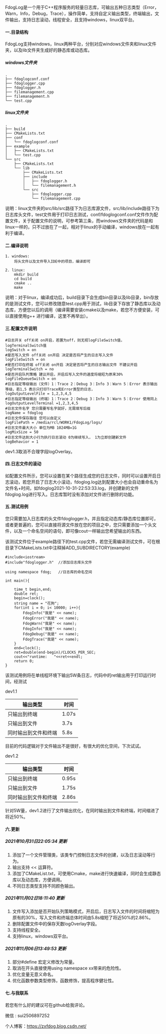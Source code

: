 FdogLog是一个用于C++程序服务的轻量日志库，可输出五种日志类型（Error，Warn，Info，Debug，Trace），操作简单，支持自定义输出类型，终端输出，文件输出，支持日志滚动，线程安全，且支持windows，linux双平台。

#### 一.目录结构

FdogLog支持windows，linux两种平台，分别对应windows文件夹和linux文件夹，以及lib文件夹生成好的静态库或动态库。

##### windows文件夹

```
.
├── fdoglogconf.conf
├── fdoglogger.cpp
├── fdoglogger.h
├── filemanagement.cpp
├── filemanagement.h
└── test.cpp
```

##### linux文件夹

```
.
├── build
├── CMakeLists.txt
├── conf
│   └── fdoglogconf.conf
├── example
│   ├── CMakeLists.txt
│   └── test.cpp
└── src
    ├── CMakeLists.txt
    └── lib
        ├── CMakeLists.txt
        ├── include
        │   ├── fdoglogger.h
        │   └── filemanagement.h
        └── src
            ├── fdoglogger.cpp
            └── filemanagement.cpp
```

说明：linux文件夹的src/lib/src路径下为日志库源文件，src/lib/include路径下为日志库头文件，test文件用于打印日志测试，conf/fdoglogconf.conf文件作为配置文件，关于配置文件的说明，可参考第三条，而windows文件夹的代码是和linux一样的，只不过放在了一起，相对于linux的手动编译，windows放在一起有利于编译。



#### 二.编译说明

```
1. windows:
	将头文件以及文件导入IDE中的项目，编译即可
	
2. linux:
	mkdir build  
	cd build     
	cmake ..
	make
```

说明：对于linux，编译成功后，build目录下会生成bin目录以及lib目录，bin存放的是测试文件，您可以修改随意test.cpp用于测试，lib目录下存放了静态库以及动态库，方便您以后的调用（编译需要安装cmake以及make，若您不方便安装，可以直接使用g++ 进行编译，这里不再举出）。



#### 三.配置文件说明

```
#日志开关 off关闭 on开启，若置为off，则无视logFileSwitch值，logTerminalSwitch值
logSwitch = on
#是否写入文件 off关闭 on开启 决定是否将产生的日志写入文件
logFileSwitch = on
#是否打印在终端 off关闭 on开启 决定是否将产生的日志输出文件 不建议开启
logTerminalSwitch = no
#是否开启队列策略 建议开启，开启后写入文件的速度将缩短为原来30%
logFileQueueSwitch = on
#日志指定等级输出（文件）1：Trace 2：Debug 3：Info 3：Warn 5：Error 表示输出等级，若1,5 表示只打印Trace和Error类型的日志，
logOutputLevelFile = 1,2,3,4,5
#日志指定等级输出（终端）1：Trace 2：Debug 3：Info 3：Warn 5：Error 使用同上
logOutputLevelTerminal =1,2,3,4,5
#日志文件名字 您只需要写名字就好，无需填写后缀
logName = fdoglog
#日志文件保存路径 您可以自定义
logFilePath = /media/rcl/WORK1/FdogLog/logs/
#日志文件最大大小 单位为MB 1024MB=1G
logMixSize = 50
#日志文件达到大小行为执行日志滚动 0为继续写入， 1为立即创建新文件
logBehavior = 1
```

dev1.3取消不合理字段logOverlay。



#### 四.日志文件的滚动

如配置文件所示，您可以设置在某个路径生成您的日志文件，同时可以设置开启日志滚动，若您开启了日志大小滚动，fdoglog.log达到配置大小也会自动重命名为文件名+时间，如fdoglog2021-10-31-22:53:33.log，并创建新的文件fdoglog.log进行写入。日志库暂时没有添加对文件进行删除的功能。



#### 五.测试用例

您只需要加入日志库的头文件fdoglogger.h，并且指定动态库/静态库位置即可，或者更普遍的，您可以直接将源文件放在您的项目之中，您只需要添加一个头文件，以及一个命名空间的语句，即可像cout一样输出您希望输出的东西。

该测试文件位于example路径下的test.cpp文件，若您无需编译测试文件，可在根目录下CMakeLists.txt中注释掉ADD_SUBDIRECTORY(example)

```
#include<iostream>
#include"fdoglogger.h"  //添加日志库头文件

using namespace fdog;   //日志库的命名空间

int main(){

    time_t begin,end;
    double ret;
    begin=clock();
    string name = "花狗";
    for(int i = 0; i< 10000; i++){
        FdogInfo("我是" << name);
        FdogError("我是" << name);
        FdogWarn("我是" << name);
        FdogInfo("我是" << name);
        FdogDebug("我是" << name);
        FdogTrace("我是" << name);
    }
    end=clock();
    ret=double(end-begin)/CLOCKS_PER_SEC;
    cout<<"runtime:   "<<ret<<endl;
    return 0;
}
```

该测试用例将在单线程环境下输出5W条日志，代码中的ret输出用于打印运行时间，经测试

dev1.1

| 输出类型             | 时间  |
| -------------------- | ----- |
| 只输出到终端         | 1.07s |
| 只输出到文件         | 3.7s  |
| 同时输出到文件和终端 | 5.8s  |

目前的代码逻辑对于文件输出不是很好，有很大的优化空间，下次试试。



dev1.2

| 输出类型             | 时间  |
| -------------------- | ----- |
| 只输出到终端         | 0.95s |
| 只输出到文件         | 1.75s |
| 同时输出到文件和终端 | 2.86s |

针对5W量，dev1.2进行了文件输出优化，在同时输出到文件和终端，时间缩进了将近50%。



#### 六.更新

##### 2021年10月31日22:05:34  更新

1. 添加了一个文件管理类，该类专门控制日志文件的创建，以及日志滚动等行为。
2. 输出支持 << 运算符。
3. 添加了CMakeList.txt，可使用Cmake，make进行快速编译，同时会生成静态库以及动态库，方便调用。
4. 不同日志类型支持不同颜色输出。



##### 2021年11月02日18:11:40 更新

1. 文件写入添加是否开始队列策略模式，开启后，日志写入文件的时间将缩短为原有的30%，写入文件和终端总体时间由5.8s缩短了将近50%的2.86%。
2. 删除配置文件中的保存天数logOverlay字段。
3. 支持线程安全。
4. 支持linux，windows双平台。



##### 2021年11月06日13:49:53 更新

1. 部分#define 宏定义修改为常量。
2. 取消在开头直接使用using namespace xx带来的危险性。
3. 优化变量无意义命名。
4. 优化函数参数类型修饰，函数修饰，提高程序健壮性。



#### 七.与我联系

若您有什么好的建议可在github给我评论。

微信 : sui2506897252

个人博客：https://zxfdog.blog.csdn.net/
